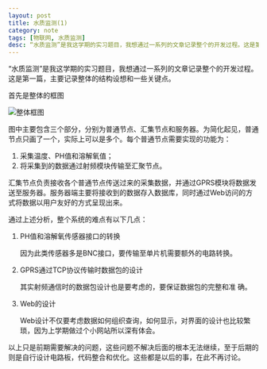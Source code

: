 ```yaml
---
layout: post
title: 水质监测(1)
category: note
tags: [物联网, 水质监测]
desc: “水质监测”是我这学期的实习题目，我想通过一系列的文章记录整个的开发过程。这是第一篇，主要记录整体的结构设想和一些关键点。
---
```


“水质监测”是我这学期的实习题目，我想通过一系列的文章记录整个的开发过程。这是第一篇，主要记录整体的结构设想和一些关键点。

首先是整体的框图

![整体框图][1]

图中主要包含三个部分，分别为普通节点、汇集节点和服务器。为简化起见，普通节点只画了一个，实际上可以是多个。每个普通节点需要实现的功能为：
1. 采集温度、PH值和溶解氧值；
2. 将采集到的数据通过射频模块传输至汇聚节点。

汇集节点负责接收各个普通节点传送过来的采集数据，并通过GPRS模块将数据发送至服务器。服务器端主要将接收到的数据存入数据库，同时通过Web访问的方式将数据以用户友好的方式呈现出来。

通过上述分析，整个系统的难点有以下几点：

1.  PH值和溶解氧传感器接口的转换

    因为此类传感器多是BNC接口，要传输至单片机需要额外的电路转换。

2.  GPRS通过TCP协议传输时数据包的设计

    其实射频通信时的数据包设计也是要考虑的，要保证数据包的完整和准
    确。

3.  Web的设计

    Web设计不仅要考虑数据如何组织查询，如何显示，对界面的设计也比较繁琐，因为上学期做过个小网站所以深有体会。

以上只是前期需要解决的问题，这些问题不解决后面的根本无法继续，至于后期的则是自行设计电路板，代码整合和优化。这些都是以后的事，在此不再讨论。

[1]: http://img.hb.aicdn.com/d790527f9a1d50feee4dc702be6c4fafc53b933812e1-hscuC8_fw658